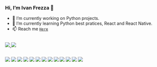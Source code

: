 ###  Hi, I’m Ivan Frezza 👋
- 👀 I’m currently working on Python projects.
- 🌱 I’m currently learning Python best pratices, React and React Native.
- 📫 Reach me [`Here`](ivanfrezza@gmail.com)

##

 <div>
  <a href="https://github.com/IvanFrezza">
  <img src="https://github-readme-stats.vercel.app/api?username=IvanFrezza&layout=compact&show_icons=true&theme=vue-dark&include_all_commits=true&count_private=true"/>
  <img src="https://github-readme-stats.vercel.app/api/top-langs/?username=IvanFrezza&layout=compact&langs_count=3&theme=vue-dark"/>
  </a>
</div>
  
##
  
![](https://img.shields.io/badge/OS-Windows-informational?style=flat&logo=windows&logoColor=white&color=2bbc8a)
![](https://img.shields.io/badge/Code-Python-informational?style=flat&logo=python&logoColor=white&color=2bbc8a)
![](https://img.shields.io/badge/Code-JavaScript-informational?style=flat&logo=javascript&logoColor=white&color=2bbc8a)
![](https://img.shields.io/badge/Code-TypeScript-informational?style=flat&logo=typescript&logoColor=white&color=2bbc8a)
![](https://img.shields.io/badge/Shell-Bash-informational?style=flat&logo=gnu-bash&logoColor=white&color=2bbc8a)
![](https://img.shields.io/badge/Tools-PostgreSQL-informational?style=flat&logo=postgresql&logoColor=white&color=2bbc8a)
![](https://img.shields.io/badge/Tools-MySQL-informational?style=flat&logo=mysql&logoColor=white&color=2bbc8a)
![](https://img.shields.io/badge/Tools-MongoDB-informational?style=flat&logo=mongodb&logoColor=white&color=2bbc8a)
![](https://img.shields.io/badge/Tools-Docker-informational?style=flat&logo=docker&logoColor=white&color=2bbc8a)
![](https://img.shields.io/badge/Code-HTML-informational?style=flat&logo=html5&logoColor=white&color=2bbc8a)
![](https://img.shields.io/badge/Code-CSS-informational?style=flat&logo=css3&logoColor=white&color=2bbc8a)
![](https://img.shields.io/badge/Code-React-informational?style=flat&logo=react&logoColor=white&color=2bbc8a)
![](https://img.shields.io/badge/Tools-Git-informational?style=flat&logo=git&logoColor=white&color=2bbc8a)
  
  
<!---
IvanFrezza/IvanFrezza is a ✨ special ✨ repository because its `README.md` (this file) appears on your GitHub profile.
You can click the Preview link to take a look at your changes.
--->
